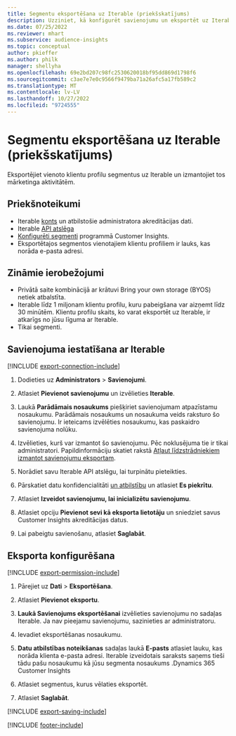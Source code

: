 ```yaml
---
title: Segmentu eksportēšana uz Iterable (priekšskatījums)
description: Uzziniet, kā konfigurēt savienojumu un eksportēt uz Iterable.
ms.date: 07/25/2022
ms.reviewer: mhart
ms.subservice: audience-insights
ms.topic: conceptual
author: pkieffer
ms.author: philk
manager: shellyha
ms.openlocfilehash: 69e2bd207c98fc2530620018bf95dd869d1798f6
ms.sourcegitcommit: c3ae7e7e0c9566f9479ba71a26afc5a17fb589c2
ms.translationtype: MT
ms.contentlocale: lv-LV
ms.lasthandoff: 10/27/2022
ms.locfileid: "9724555"
---
```

# <a name="export-segments-to-iterable-preview"></a>Segmentu eksportēšana uz Iterable (priekšskatījums)

Eksportējiet vienoto klientu profilu segmentus uz Iterable un izmantojiet tos mārketinga aktivitātēm.

## <a name="prerequisites"></a>Priekšnoteikumi

- Iterable [konts](https://iterable.com/) un atbilstošie administratora akreditācijas dati.
- Iterable [API atslēga](https://support.iterable.com/hc/en-us/articles/360043464871)
- [Konfigurēti segmenti](segments.md) programmā Customer Insights.
- Eksportētajos segmentos vienotajiem klientu profiliem ir lauks, kas norāda e-pasta adresi.

## <a name="known-limitations"></a>Zināmie ierobežojumi

- Privātā saite kombinācijā ar krātuvi Bring your own storage (BYOS) netiek atbalstīta.
- Iterable līdz 1 miljonam klientu profilu, kuru pabeigšana var aizņemt līdz 30 minūtēm. Klientu profilu skaits, ko varat eksportēt uz Iterable, ir atkarīgs no jūsu līguma ar Iterable.
- Tikai segmenti.

## <a name="set-up-connection-to-iterable"></a>Savienojuma iestatīšana ar Iterable

[!INCLUDE [export-connection-include](includes/export-connection-admn.md)]

1. Dodieties uz **Administrators** > **Savienojumi**.

1. Atlasiet **Pievienot savienojumu** un izvēlieties **Iterable**.

1. Laukā **Parādāmais nosaukums** piešķiriet savienojumam atpazīstamu nosaukumu. Parādāmais nosaukums un nosaukuma veids raksturo šo savienojumu. Ir ieteicams izvēlēties nosaukumu, kas paskaidro savienojuma nolūku.

1. Izvēlieties, kurš var izmantot šo savienojumu. Pēc noklusējuma tie ir tikai administratori. Papildinformāciju skatiet rakstā [Atļaut līdzstrādniekiem izmantot savienojumu eksportam](connections.md#allow-contributors-to-use-a-connection-for-exports).

1. Norādiet savu Iterable API atslēgu, lai turpinātu pieteikties.

1. Pārskatiet datu konfidencialitāti [un atbilstību](connections.md#data-privacy-and-compliance) un atlasiet **Es piekrītu**.

1. Atlasiet **Izveidot savienojumu, lai inicializētu savienojumu**.

1. Atlasiet opciju **Pievienot sevi kā eksporta lietotāju** un sniedziet savus Customer Insights akreditācijas datus.

1. Lai pabeigtu savienošanu, atlasiet **Saglabāt**.

## <a name="configure-an-export"></a>Eksporta konfigurēšana

[!INCLUDE [export-permission-include](includes/export-permission.md)]

1. Pārejiet uz **Dati** > **Eksportēšana**.

1. Atlasiet **Pievienot eksportu**.

1. **Laukā Savienojums eksportēšanai** izvēlieties savienojumu no sadaļas Iterable. Ja nav pieejamu savienojumu, sazinieties ar administratoru.

1. Ievadiet eksportēšanas nosaukumu.

1. **Datu atbilstības noteikšanas** sadaļas laukā **E-pasts** atlasiet lauku, kas norāda klienta e-pasta adresi. Iterable izveidotais saraksts saņems tieši tādu pašu nosaukumu kā jūsu segmenta nosaukums .Dynamics 365 Customer Insights

1. Atlasiet segmentus, kurus vēlaties eksportēt.

1. Atlasiet **Saglabāt**.

[!INCLUDE [export-saving-include](includes/export-saving.md)]

[!INCLUDE [footer-include](includes/footer-banner.md)]
